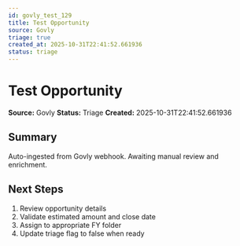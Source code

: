 ```yaml
---
id: govly_test_129
title: Test Opportunity
source: Govly
triage: true
created_at: 2025-10-31T22:41:52.661936
status: triage
---
```


# Test Opportunity

**Source:** Govly
**Status:** Triage
**Created:** 2025-10-31T22:41:52.661936

## Summary

Auto-ingested from Govly webhook. Awaiting manual review and enrichment.

## Next Steps

1. Review opportunity details
2. Validate estimated amount and close date
3. Assign to appropriate FY folder
4. Update triage flag to false when ready
